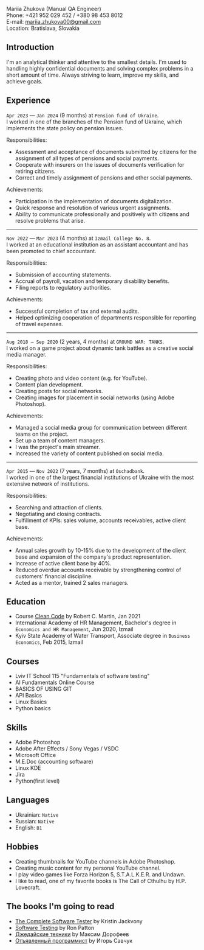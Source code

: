 Mariia Zhukova (Manual QA Engineer)<br>
Phone: +421 952 029 452 / +380 98 453 8012 <br>
E-mail: mariia.zhukova00@gmail.com<br>
Location: Bratislava, Slovakia

## Introduction

I'm an analytical thinker and attentive to the smallest details.
I'm used to handling highly confidential documents and solving complex problems in a short amount of time.
Always striving to learn, improve my skills, and achieve goals.

## Experience

`Apr 2023` — `Jan 2024` (9 months) at `Pension fund of Ukraine`.<br>
I worked in one of the branches of the Pension fund of Ukraine, which implements the state policy on pension issues.

Responsibilities:
- Assessment and acceptance of documents submitted by citizens for the assignment of all types of pensions and social payments.
- Cooperate with insurers on the issues of documents verification for retiring citizens.
- Correct and timely assignment of pensions and other social payments.

Achievements:
- Participation in the implementation of documents digitalization.
- Quick response and resolution of various urgent assignments.
- Ability to communicate professionally and positively with citizens and resolve problems that arise.

---

`Nov 2022` — `Mar 2023` (4 months) at `Izmail College No. 8`.<br>
I worked at an educational institution as an assistant accountant and has been promoted to chief accountant.

Responsibilities:
- Submission of accounting statements.
- Accrual of payroll, vacation and temporary disability benefits.
- Filing reports to regulatory authorities.

Achievements:
- Successful completion of tax and external audits.
- Helped optimizing cooperation of departments responsible for reporting of travel expenses.

---

`Aug 2018 — Sep 2020` (2 years, 4 months) at `GROUND WAR: TANKS`.<br>
I worked on a game project about dynamic tank battles as a creative social media manager.

Responsibilities:
- Creating photo and video content (e.g. for YouTube).
- Content plan development.
- Creating posts for social networks.
- Creating images for placement in social networks (using Adobe Photoshop).

Achievements:
- Managed a social media group for communication between different teams on the project.
- Set up a team of content managers.
- I was the project's main streamer.
- Increased the variety of content published on social media.

---

`Apr 2015` — `Nov 2022` (7 years, 7 months) at `Oschadbank`.<br>
I worked in one of the largest financial institutions of Ukraine with the most extensive network of institutions.

Responsibilities:
- Searching and attraction of clients.
- Negotiating and closing contracts.
- Fulfillment of KPIs: sales volume, accounts receivables, active client base.

Achievements:
- Annual sales growth by 10-15% due to the development of the client base and expansion of the company's product representation.
- Increase of active client base by 40%.
- Reduced overdue accounts receivable by strengthening control of customers' financial discipline.
- Acted as a mentor, trained 2 sales managers.

## Education

- Course [Clean Code](https://cleancoders.com/series/clean-code) by Robert C. Martin, Jan 2021
- International Academy of HR Management, Bachelor's degree in `Economics and HR Management`, Jun 2020, Izmail
- Kyiv State Academy of Water Transport, Associate degree in `Business Economics`, Feb 2015, Izmail
  
## Courses
- Lviv IT School 115  "Fundamentals of software testing"
- AI Fundamentals Online Course
- BASICS OF USING GIT
- API Basics
- Linux Basics
- Python basics
  
## Skills

- Adobe Photoshop
- Adobe After Effects / Sony Vegas / VSDC
- Microsoft Office
- M.E.Doc (accounting software)
- Linux KDE
- Jira
- Python(first level)

## Languages

- Ukrainian: `Native`
- Russian: `Native`
- English: `B1`

## Hobbies

- Creating thumbnails for YouTube channels in Adobe Photoshop.
- Creating music content for my personal YouTube channel.
- I play video games like Forza Horizon 5, S.T.A.L.K.E.R. and Undawn.
- I like to read, one of my favorite books is The Call of Cthulhu by H.P. Lovecraft.

## The books I'm going to read

- [The Complete Software Tester](https://www.goodreads.com/book/show/59831903-the-complete-software-tester) by Kristin Jackvony
- [Software Testing](https://www.goodreads.com/book/show/1543131.Software_Testing) by Ron Patton
- [Джедайские техники](https://www.goodreads.com/book/show/34656521) by Максим Дорофеев
- [Отъявленный программист](https://www.goodreads.com/book/show/26085784) by Игорь Савчук
